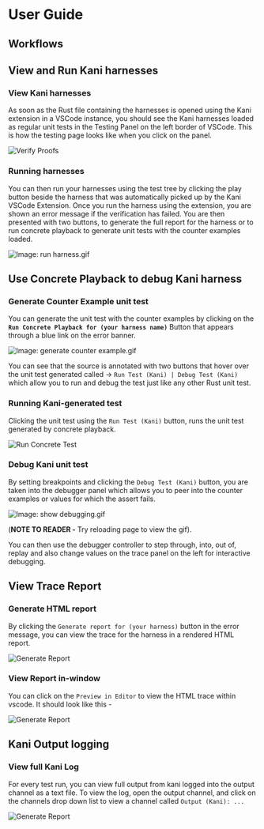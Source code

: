 # User Guide

## Workflows

## View and Run Kani harnesses

### View Kani harnesses

As soon as the Rust file containing the harnesses is opened using the Kani extension in a VSCode instance, you should see the Kani harnesses loaded as regular unit tests in the Testing Panel on the left border of VSCode.
This is how the testing page looks like when you click on the panel.

![Verify Proofs](../resources/screenshots/first.png)

### Running harnesses

You can then run your harnesses using the test tree by clicking the play button beside the harness that was automatically picked up by the Kani VSCode Extension.
Once you run the harness using the extension, you are shown an error message if the verification has failed.
You are then presented with two buttons, to generate the full report for the harness or to run concrete playback to generate unit tests with the counter examples loaded.

![Image: run harness.gif](../resources/screenshots/run-proof.gif)


## Use Concrete Playback to debug Kani harness

### Generate Counter Example unit test

You can generate the unit test with the counter examples by clicking on the **`Run Concrete Playback for (your harness name)`** Button that appears through a blue link on the error banner.

![Image: generate counter example.gif](../resources/screenshots/generate-counter-example.gif)

You can see that the source is annotated with two buttons that hover over the unit test generated called → `Run Test (Kani) | Debug Test (Kani)` which allow you to run and debug the test just like any other Rust unit test.

### Running Kani-generated test

Clicking the unit test using the `Run Test (Kani)` button, runs the unit test generated by concrete playback.

![Run Concrete Test](../resources/screenshots/third.png)

### Debug Kani unit test

By setting breakpoints and clicking the `Debug Test (Kani)` button, you are taken into the debugger panel which allows you to peer into the counter examples or values for which the assert fails.

![Image: show debugging.gif](../resources/screenshots/show-debugging.gif)


(**NOTE TO READER -** Try reloading page to view the gif).


You can then use the debugger controller to step through, into, out of, replay and also change values on the trace panel on the left for interactive debugging.


## View Trace Report

### Generate HTML report

By clicking the `Generate report for (your harness)` button in the error message, you can view the trace for the harness in a rendered HTML report.

![Generate Report](../resources/screenshots/generate-report.png)

### View Report in-window

You can click on the `Preview in Editor` to view the HTML trace within vscode. It should look like this -

![Generate Report](../resources/screenshots/view-report.png)


## Kani Output logging

### View full Kani Log

For every test run, you can view full output from kani logged into the output channel as a text file. To view the log, open the output channel, and click on the channels drop down list to view a channel called `Output (Kani): ...`

![Generate Report](../resources/screenshots/view-output.png)
